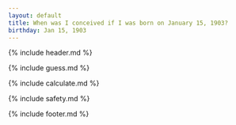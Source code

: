 ```yaml
---
layout: default
title: When was I conceived if I was born on January 15, 1903?
birthday: Jan 15, 1903
---
```


{% include header.md %}

{% include guess.md %}

{% include calculate.md %}

{% include safety.md %}

{% include footer.md %}



